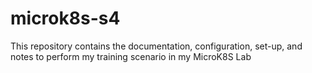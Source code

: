 # microk8s-s4
This repository contains the documentation, configuration, set-up, and notes to perform my training scenario in my MicroK8S Lab
